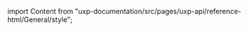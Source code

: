 
import Content from "uxp-documentation/src/pages/uxp-api/reference-html/General/style";

<Content query="product=photoshop"/>
